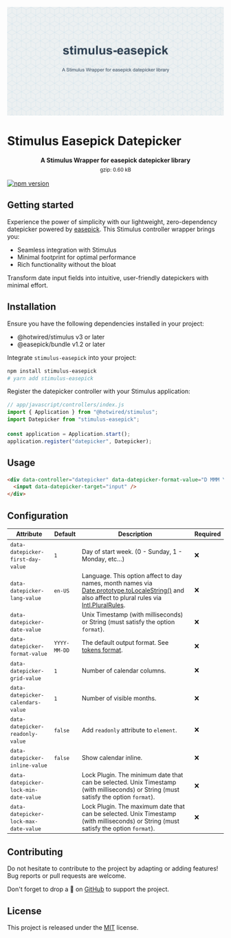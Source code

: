 <p align="center">
  <img src=".github/social-stimulus-easepick.png" width="1280" title="Social Card Stimulus Easepick Datepicker">
</p>

# Stimulus Easepick Datepicker

<p align="center">
  <b>A Stimulus Wrapper for easepick datepicker library</b></br>
  <sub>gzip: 0.60 kB<sub>
</p>

[![npm version](https://badge.fury.io/js/stimulus-easepick.svg)](https://www.npmjs.com/package/stimulus-easepick)

## Getting started

Experience the power of simplicity with our lightweight, zero-dependency datepicker powered by [easepick](https://easepick.com/). This Stimulus controller wrapper brings you:

- Seamless integration with Stimulus
- Minimal footprint for optimal performance
- Rich functionality without the bloat

Transform date input fields into intuitive, user-friendly datepickers with minimal effort.

## Installation

Ensure you have the following dependencies installed in your project:

- @hotwired/stimulus v3 or later
- @easepick/bundle v1.2 or later

Integrate `stimulus-easepick` into your project:

```bash
npm install stimulus-easepick
# yarn add stimulus-easepick
```

Register the datepicker controller with your Stimulus application:

```javascript
// app/javascript/controllers/index.js
import { Application } from "@hotwired/stimulus";
import Datepicker from "stimulus-easepick";

const application = Application.start();
application.register("datepicker", Datepicker);
```

## Usage

```html
<div data-controller="datepicker" data-datepicker-format-value="D MMM YYYY">
  <input data-datepicker-target="input" />
</div>
```

## Configuration

| Attribute | Default | Description | Required |
|---|---|---|---|
| `data-datepicker-first-day-value` | `1` | Day of start week. (0 - Sunday, 1 - Monday, etc…) | ❌ |
| `data-datepicker-lang-value` | `en-US` | Language. This option affect to day names, month names via [Date.prototype.toLocaleString()](https://developer.mozilla.org/en-US/docs/Web/JavaScript/Reference/Global_Objects/Date/toLocaleString) and also affect to plural rules via [Intl.PluralRules](https://developer.mozilla.org/en-US/docs/Web/JavaScript/Reference/Global_Objects/PluralRules). | ❌ |
| `data-datepicker-date-value` |  | Unix Timestamp (with milliseconds) or String (must satisfy the option `format`). | ❌ |
| `data-datepicker-format-value` | `YYYY-MM-DD` | The default output format. See [tokens format](https://easepick.com/packages/datetime#tokens-format). | ❌ |
| `data-datepicker-grid-value` | `1` | Number of calendar columns. | ❌ |
| `data-datepicker-calendars-value` | `1` | Number of visible months. | ❌ |
| `data-datepicker-readonly-value` | `false` | Add `readonly` attribute to `element`. | ❌ |
| `data-datepicker-inline-value` | `false` | Show calendar inline. | ❌ |
| `data-datepicker-lock-min-date-value` |  | Lock Plugin. The minimum date that can be selected. Unix Timestamp (with milliseconds) or String (must satisfy the option `format`). | ❌ |
| `data-datepicker-lock-max-date-value` |  | Lock Plugin. The maximum date that can be selected. Unix Timestamp (with milliseconds) or String (must satisfy the option `format`). | ❌ |

## Contributing

Do not hesitate to contribute to the project by adapting or adding features! Bug reports or pull requests are welcome.

Don't forget to drop a 🌟 on [GitHub](https://github.com/maful/stimulus-easepick) to support the project.

## License

This project is released under the [MIT](http://opensource.org/licenses/MIT) license.
